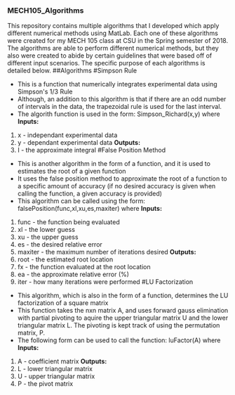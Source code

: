 ### MECH105_Algorithms
This repository contains multiple algorithms that I developed which apply different numerical methods using MatLab. Each one of these algorithms were created for my MECH 105 class at CSU in the Spring semester of 2018. The algorithms are able to perform different numerical methods, but they also were created to abide by certain guidelines that were based off of different input scenarios. The specific purpose of each algorithms is detailed below.
##Algorithms
#Simpson Rule
  * This is a function that numerically integrates experimental data using Simpson's 1/3 Rule
  * Although, an addition to this algorithm is that if there are an odd number of intervals in the data, the trapezoidal rule is used for the last interval.
  * The algorith function is used in the form: Simpson_Richard(x,y) where 
  **Inputs:**
  1. x - independant experimental data 
  2. y - dependant experimental data
  **Outputs:**
  1. I - the approximate integral
#False Position Method
  * This is another algorithm in the form of a function, and it is used to estimates the root of a given function
  * It uses the false position method to approximate the root of a function to a specific amount of accuracy (if no desired accuracy is given when calling the function, a given accuracy is provided)
  * This algorithm can be called using the form: falsePosition(func,xl,xu,es,maxiter) where
  **Inputs:**
  1. func - the function being evaluated
  2. xl - the lower guess
  3. xu - the upper guess
  4. es - the desired relative error
  5. maxiter - the maximum number of iterations desired
  **Outputs:**
  1. root - the estimated root location
  2. fx - the function evaluated at the root location
  3. ea - the approximate relative error (%)
  4. iter - how many iterations were performed
#LU Factorization
  * This algorithm, which is also in the form of a function, determines the LU factorization of a square matrix
  * This function takes the nxn matrix A, and uses forward gauss elimination with partial pivoting to aquire the upper triangular matrix U and the lower triangular matrix L. The pivoting is kept track of using the permutation matrix, P.
  * The following form can be used to call the function: luFactor(A) where
  **Inputs:**
  1. A - coefficient matrix
  **Outputs:**
  1. L - lower triangular matrix
  2. U - upper triangular matrix
  3. P - the pivot matrix
